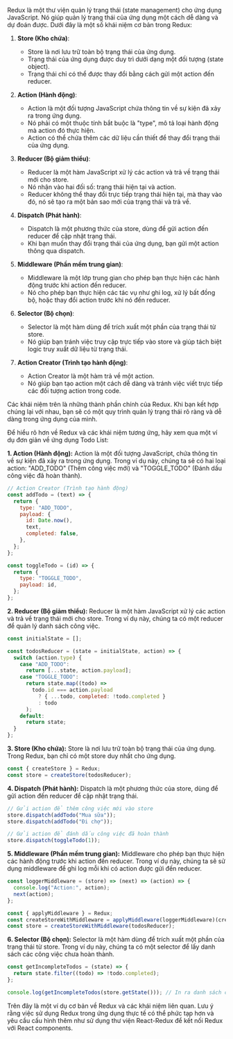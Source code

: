 Redux là một thư viện quản lý trạng thái (state management) cho ứng dụng JavaScript. Nó giúp quản lý trạng thái của ứng dụng một cách dễ dàng và dự đoán được. Dưới đây là một số khái niệm cơ bản trong Redux:

1. **Store (Kho chứa)**:
   - Store là nơi lưu trữ toàn bộ trạng thái của ứng dụng.
   - Trạng thái của ứng dụng được duy trì dưới dạng một đối tượng (state object).
   - Trạng thái chỉ có thể được thay đổi bằng cách gửi một action đến reducer.

2. **Action (Hành động)**:
   - Action là một đối tượng JavaScript chứa thông tin về sự kiện đã xảy ra trong ứng dụng.
   - Nó phải có một thuộc tính bắt buộc là "type", mô tả loại hành động mà action đó thực hiện.
   - Action có thể chứa thêm các dữ liệu cần thiết để thay đổi trạng thái của ứng dụng.

3. **Reducer (Bộ giảm thiểu)**:
   - Reducer là một hàm JavaScript xử lý các action và trả về trạng thái mới cho store.
   - Nó nhận vào hai đối số: trạng thái hiện tại và action.
   - Reducer không thể thay đổi trực tiếp trạng thái hiện tại, mà thay vào đó, nó sẽ tạo ra một bản sao mới của trạng thái và trả về.

4. **Dispatch (Phát hành)**:
   - Dispatch là một phương thức của store, dùng để gửi action đến reducer để cập nhật trạng thái.
   - Khi bạn muốn thay đổi trạng thái của ứng dụng, bạn gửi một action thông qua dispatch.

5. **Middleware (Phần mềm trung gian)**:
   - Middleware là một lớp trung gian cho phép bạn thực hiện các hành động trước khi action đến reducer.
   - Nó cho phép bạn thực hiện các tác vụ như ghi log, xử lý bất đồng bộ, hoặc thay đổi action trước khi nó đến reducer.

6. **Selector (Bộ chọn)**:
   - Selector là một hàm dùng để trích xuất một phần của trạng thái từ store.
   - Nó giúp bạn tránh việc truy cập trực tiếp vào store và giúp tách biệt logic truy xuất dữ liệu từ trạng thái.

7. **Action Creator (Trình tạo hành động)**:
   - Action Creator là một hàm trả về một action.
   - Nó giúp bạn tạo action một cách dễ dàng và tránh việc viết trực tiếp các đối tượng action trong code.

Các khái niệm trên là những thành phần chính của Redux. Khi bạn kết hợp chúng lại với nhau, bạn sẽ có một quy trình quản lý trạng thái rõ ràng và dễ dàng trong ứng dụng của mình.

Để hiểu rõ hơn về Redux và các khái niệm tương ứng, hãy xem qua một ví dụ đơn giản về ứng dụng Todo List:

**1. Action (Hành động):**
Action là một đối tượng JavaScript, chứa thông tin về sự kiện đã xảy ra trong ứng dụng. Trong ví dụ này, chúng ta sẽ có hai loại action: "ADD_TODO" (Thêm công việc mới) và "TOGGLE_TODO" (Đánh dấu công việc đã hoàn thành).

```javascript
// Action Creator (Trình tạo hành động)
const addTodo = (text) => {
  return {
    type: "ADD_TODO",
    payload: {
      id: Date.now(),
      text,
      completed: false,
    },
  };
};

const toggleTodo = (id) => {
  return {
    type: "TOGGLE_TODO",
    payload: id,
  };
};
```

**2. Reducer (Bộ giảm thiểu):**
Reducer là một hàm JavaScript xử lý các action và trả về trạng thái mới cho store. Trong ví dụ này, chúng ta có một reducer để quản lý danh sách công việc.

```javascript
const initialState = [];

const todosReducer = (state = initialState, action) => {
  switch (action.type) {
    case "ADD_TODO":
      return [...state, action.payload];
    case "TOGGLE_TODO":
      return state.map((todo) =>
        todo.id === action.payload
          ? { ...todo, completed: !todo.completed }
          : todo
      );
    default:
      return state;
  }
};
```

**3. Store (Kho chứa):**
Store là nơi lưu trữ toàn bộ trạng thái của ứng dụng. Trong Redux, bạn chỉ có một store duy nhất cho ứng dụng.

```javascript
const { createStore } = Redux;
const store = createStore(todosReducer);
```

**4. Dispatch (Phát hành):**
Dispatch là một phương thức của store, dùng để gửi action đến reducer để cập nhật trạng thái.

```javascript
// Gửi action để thêm công việc mới vào store
store.dispatch(addTodo("Mua sữa"));
store.dispatch(addTodo("Đi chợ"));

// Gửi action để đánh dấu công việc đã hoàn thành
store.dispatch(toggleTodo(1));
```

**5. Middleware (Phần mềm trung gian):**
Middleware cho phép bạn thực hiện các hành động trước khi action đến reducer. Trong ví dụ này, chúng ta sẽ sử dụng middleware để ghi log mỗi khi có action được gửi đến reducer.

```javascript
const loggerMiddleware = (store) => (next) => (action) => {
  console.log("Action:", action);
  next(action);
};

const { applyMiddleware } = Redux;
const createStoreWithMiddleware = applyMiddleware(loggerMiddleware)(createStore);
const store = createStoreWithMiddleware(todosReducer);
```

**6. Selector (Bộ chọn):**
Selector là một hàm dùng để trích xuất một phần của trạng thái từ store. Trong ví dụ này, chúng ta có một selector để lấy danh sách các công việc chưa hoàn thành.

```javascript
const getIncompleteTodos = (state) => {
  return state.filter((todo) => !todo.completed);
};

console.log(getIncompleteTodos(store.getState())); // In ra danh sách công việc chưa hoàn thành
```

Trên đây là một ví dụ cơ bản về Redux và các khái niệm liên quan. Lưu ý rằng việc sử dụng Redux trong ứng dụng thực tế có thể phức tạp hơn và yêu cầu cấu hình thêm như sử dụng thư viện React-Redux để kết nối Redux với React components.
